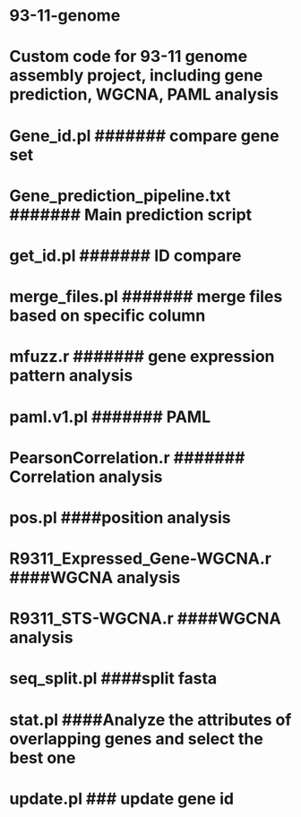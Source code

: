 # 93-11-genome
# Custom code for 93-11 genome assembly project, including gene prediction, WGCNA, PAML analysis

# Gene_id.pl  ####### compare gene set
# Gene_prediction_pipeline.txt ####### Main prediction script
# get_id.pl ####### ID compare
# merge_files.pl ####### merge files based on specific column
# mfuzz.r ####### gene expression pattern analysis
# paml.v1.pl ####### PAML 
# PearsonCorrelation.r ####### Correlation analysis
# pos.pl  ####position analysis
# R9311_Expressed_Gene-WGCNA.r ####WGCNA analysis
# R9311_STS-WGCNA.r ####WGCNA analysis
# seq_split.pl ####split fasta
# stat.pl  ####Analyze the attributes of overlapping genes and select the best one
# update.pl  ### update gene id
